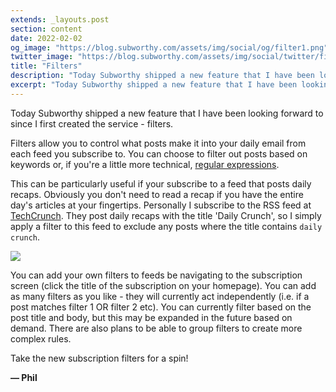 ```yaml
---
extends: _layouts.post
section: content
date: 2022-02-02
og_image: "https://blog.subworthy.com/assets/img/social/og/filter1.png"
twitter_image: "https://blog.subworthy.com/assets/img/social/twitter/filter1.png"
title: "Filters"
description: "Today Subworthy shipped a new feature that I have been looking forward to since I first created the service - filters."
excerpt: "Today Subworthy shipped a new feature that I have been looking forward to since I first created the service - filters."
---
```

Today Subworthy shipped a new feature that I have been looking forward to since I first created the service - filters.

Filters allow you to control what posts make it into your daily email from each feed you subscribe to.  You can choose to filter out posts based on keywords or, if you're a little more technical, [regular expressions](https://regexr.com).  

This can be particularly useful if your subscribe to a feed that posts daily recaps. Obviously you don't need to read a recap if you have the entire day's articles at your fingertips.  Personally I subscribe to the RSS feed at [TechCrunch](https://techcrunch.com).  They post daily recaps with the title 'Daily Crunch', so I simply apply a filter to this feed to exclude any posts where the title contains `daily crunch`.

![](/assets/img/filters.png)

You can add your own filters to feeds be navigating to the subscription screen (click the title of the subscription on your homepage).  You can add as many filters as you like - they will currently act independently (i.e. if a post matches filter 1 OR filter 2 etc).  You can currently filter based on the post title and body, but this may be expanded in the future based on demand. There are also plans to be able to group filters to create more complex rules.

Take the new subscription filters for a spin!

**&mdash; Phil**
